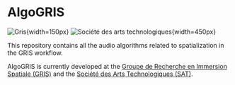 AlgoGRIS
========

![Gris](https://github.com/user-attachments/assets/fbec48ec-1f0c-41f1-9a10-4ce993747f57){width=150px}
![Société des arts technologiques](https://github.com/user-attachments/assets/4cd12fd2-1bab-4139-95a2-73bbfadde332){width=450px}

This repository contains all the audio algorithms related
to spatialization in the GRIS workflow.

AlgoGRIS is currently developed at the
[Groupe de Recherche en Immersion Spatiale (GRIS)](https://gris.musique.umontreal.ca/)
and the [Société des Arts Technologiques (SAT)](https://sat.qc.ca/en/).
